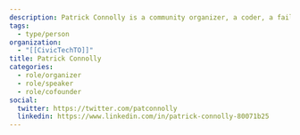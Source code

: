 ```yaml
---
description: Patrick Connolly is a community organizer, a coder, a failed biochemist, and an anarchist sympathizer. He is interested in participatory culture, the changing nature of work, and how we can build communities, organizations and economies that are more open, inclusive, and resilient.
tags:
  - type/person
organization:
  - "[[CivicTechTO]]"
title: Patrick Connolly
categories:
  - role/organizer
  - role/speaker
  - role/cofounder
social:
  twitter: https://twitter.com/patconnolly
  linkedin: https://www.linkedin.com/in/patrick-connolly-80071b25
---
```


